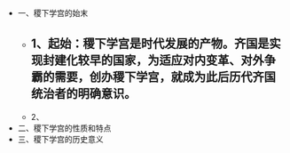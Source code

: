 - 一、稷下学宫的始末
	- 1、起始：稷下学宫是时代发展的产物。齐国是实现封建化较早的国家，为适应对内变革、对外争霸的需要，创办稷下学宫，就成为此后历代齐国统治者的明确意识。
		-
	- 2、
- 二、稷下学宫的性质和特点
- 三、稷下学宫的历史意义